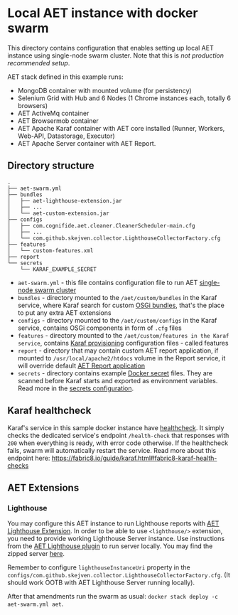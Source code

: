 # Local AET instance with docker swarm
This directory contains configuration that enables setting up local AET instance using single-node swarm cluster. 
Note that this is *not production recommended setup*.

AET stack defined in this example runs:
- MongoDB container with mounted volume (for persistency)
- Selenium Grid with Hub and 6 Nodes (1 Chrome instances each, totally 6 browsers)
- AET ActiveMq container
- AET Browsermob container
- AET Apache Karaf container with AET core installed (Runner, Workers, Web-API, Datastorage, Executor)
- AET Apache Server container with AET Report.

## Directory structure
```
.
├── aet-swarm.yml
├── bundles
│   ├── aet-lighthouse-extension.jar
│   ├── ...
│   └── aet-custom-extension.jar
├── configs
│   ├── com.cognifide.aet.cleaner.CleanerScheduler-main.cfg
│   ├── ...
│   └── com.github.skejven.collector.LighthouseCollectorFactory.cfg
├── features
│   └── custom-features.xml
├── report
└── secrets
    └── KARAF_EXAMPLE_SECRET
```

- `aet-swarm.yml` - this file contains configuration file to run AET [single-node swarm cluster](https://docs.docker.com/engine/swarm/key-concepts/)
- `bundles` - directory mounted to the `/aet/custom/bundles` in the Karaf service, where Karaf search for custom [OSGi bundles](https://en.wikipedia.org/wiki/OSGi#Bundles), that's the place to put any extra AET extensions
- `configs` - directory mounted to the `/aet/custom/configs` in the Karaf service, contains OSGi components in form of `.cfg` files
- `features` - directory mounted to the `/aet/custom/features in the Karaf service`, contains [Karaf provisioning](https://karaf.apache.org/manual/latest/provisioning) configuration files - called features
- `report` - directory that may contain custom AET report application, if mounted to `/usr/local/apache2/htdocs` volume in the Report service, it will override default [AET Report application](https://github.com/Cognifide/aet/tree/master/report)
- `secrets` - directory contains example [Docker secret](https://docs.docker.com/engine/swarm/secrets/) files. They are scanned before Karaf starts and exported as environment variables. Read more in the [secrets configuration](https://github.com/Skejven/aet-docker#docker-secrets).

## Karaf healthcheck
Karaf's service in this sample docker instance have [healthcheck](https://docs.docker.com/compose/compose-file/#healthcheck). It simply checks the dedicated service's endpoint `/health-check` that responses with `200` when everything is ready, with error code otherwise. If the healthcheck fails, swarm will automatically restart the service.
Read more about this endpoint here: https://fabric8.io/guide/karaf.html#fabric8-karaf-health-checks

## AET Extensions

### Lighthouse
You may configure this AET instance to run Lighthouse reports with [AET Lighthouse Extension](https://github.com/Skejven/aet-lighthouse-extension).
In order to be able to use `<lighthouse/>` extension, you need to provide working Lighthouse Server instance. 
Use instructions from the [AET Lighthouse plugin](https://github.com/Skejven/aet-lighthouse-extension/tree/master/lighthouse-server#lighthouse-server-for-aet-collector) 
to run server locally. You may find the zipped server [here](https://github.com/Skejven/aet-lighthouse-extension/releases/download/0.1.0/aet-lighthouse-server.zip).

Remember to configure `lighthouseInstanceUri` property in the `configs/com.github.skejven.collector.LighthouseCollectorFactory.cfg`.
(It should work OOTB with AET Lighthouse Server running locally).

After that amendments run the swarm as usual: `docker stack deploy -c aet-swarm.yml aet`.

